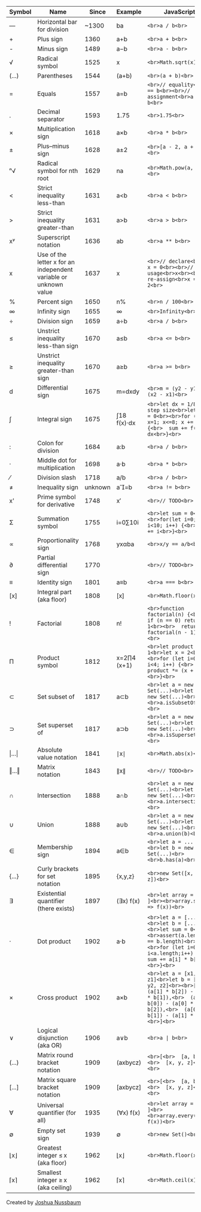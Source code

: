 
| Symbol  | Name                                                             | Since   | Example     | JavaScript                                                                                                                                                                          |     |
| ------- | ---------------------------------------------------------------- | ------- | ----------- | ----------------------------------------------------------------------------------------------------------------------------------------------------------------------------------- | --- |
| ―       | Horizontal bar for division                                      | ~1300   | ba​         | ```<br>a / b<br>```                                                                                                                                                                 |     |
| +       | Plus sign                                                        | 1360    | a+b         | ```<br>a + b<br>```                                                                                                                                                                 |     |
| -       | Minus sign                                                       | 1489    | a−b         | ```<br>a - b<br>```                                                                                                                                                                 |     |
| √       | Radical symbol                                                   | 1525    | x​          | ```<br>Math.sqrt(x)<br>```                                                                                                                                                          |     |
| (...)   | Parentheses                                                      | 1544    | (a+b)       | ```<br>(a + b)<br>```                                                                                                                                                               |     |
| =       | Equals                                                           | 1557    | a=b         | ```<br>// equality<br>a == b<br><br>// assignment<br>a = b<br>```                                                                                                                   |     |
| .       | Decimal separator                                                | 1593    | 1.75        | ```<br>1.75<br>```                                                                                                                                                                  |     |
| ×       | Multiplication sign                                              | 1618    | a×b         | ```<br>a * b<br>```                                                                                                                                                                 |     |
| ±       | Plus–minus sign                                                  | 1628    | a±2         | ```<br>[a - 2, a + 2]<br>```                                                                                                                                                        |     |
| ⁿ√      | Radical symbol for nth root                                      | 1629    | na​         | ```<br>Math.pow(a, 1/n)<br>```                                                                                                                                                      |     |
| <       | Strict inequality less-than                                      | 1631    | a<b         | ```<br>a < b<br>```                                                                                                                                                                 |     |
| >       | Strict inequality greater-than                                   | 1631    | a>b         | ```<br>a > b<br>```                                                                                                                                                                 |     |
| xʸ      | Superscript notation                                             | 1636    | ab          | ```<br>a ** b<br>```                                                                                                                                                                |     |
| x       | Use of the letter x for an independent variable or unknown value | 1637    | x           | ```<br>// declare<br>let x = 0<br><br>// usage<br>x<br><br>// re-assign<br>x = 2<br>```                                                                                             |     |
| %       | Percent sign                                                     | 1650    | n%          | ```<br>n / 100<br>```                                                                                                                                                               |     |
| ∞       | Infinity sign                                                    | 1655    | ∞           | ```<br>Infinity<br>```                                                                                                                                                              |     |
| ÷       | Division sign                                                    | 1659    | a÷b         | ```<br>a / b<br>```                                                                                                                                                                 |     |
| ≤       | Unstrict inequality less-than sign                               | 1670    | a≤b         | ```<br>a <= b<br>```                                                                                                                                                                |     |
| ≥       | Unstrict inequality greater-than sign                            | 1670    | a≥b         | ```<br>a >= b<br>```                                                                                                                                                                |     |
| d       | Differential sign                                                | 1675    | m=dxdy​     | ```<br>m = (y2 - y1) / (x2 - x1)<br>```                                                                                                                                             |     |
| ∫       | Integral sign                                                    | 1675    | ∫18​f(x)⋅dx | ```<br>let dx = 1/8 // step size<br>let sum = 0<br><br>for (let x=1; x<=8; x += dx) {<br>  sum += f(x) * dx<br>}<br>```                                                             |     |
| :       | Colon for division                                               | 1684    | a:b         | ```<br>a / b<br>```                                                                                                                                                                 |     |
| ·       | Middle dot for multiplication                                    | 1698    | a⋅b         | ```<br>a * b<br>```                                                                                                                                                                 |     |
| ⁄       | Division slash                                                   | 1718    | a/b         | ```<br>a / b<br>```                                                                                                                                                                 |     |
| ≠       | Inequality sign                                                  | unknown | a=b        | ```<br>a != b<br>```                                                                                                                                                                |     |
| x'      | Prime symbol for derivative                                      | 1748    | x′          | ```<br>// TODO<br>```                                                                                                                                                               |     |
| Σ       | Summation symbol                                                 | 1755    | i=0∑10​i    | ```<br>let sum = 0<br><br>for(let i=0; i<10; i++) {<br>  sum += i<br>}<br>```                                                                                                       |     |
| ∝       | Proportionality sign                                             | 1768    | yx​αba​     | ```<br>x/y == a/b<br>```                                                                                                                                                            |     |
| ∂       | Partial differential sign                                        | 1770    |             | ```<br>// TODO<br>```                                                                                                                                                               |     |
| ≡       | Identity sign                                                    | 1801    | a≡b         | ```<br>a === b<br>```                                                                                                                                                               |     |
| [x]     | Integral part (aka floor)                                        | 1808    | [x]         | ```<br>Math.floor(x)<br>```                                                                                                                                                         |     |
| !       | Factorial                                                        | 1808    | n!          | ```<br>function factorial(n) {<br>  if (n == 0) return 1<br><br>  return n * factorial(n - 1)<br>}<br>```                                                                           |     |
| Π       | Product symbol                                                   | 1812    | x=2∏4​(x+1) | ```<br>let product = 1<br>let x = 2<br><br>for (let i=0; i<4; i++) {<br>  product *= (x + 1)<br>}<br>```                                                                            |     |
| ⊂       | Set subset of                                                    | 1817    | a⊂b         | ```<br>let a = new Set(...)<br>let b = new Set(...)<br><br>a.isSubsetOf(b)<br>```                                                                                                   |     |
| ⊃       | Set superset of                                                  | 1817    | a⊃b         | ```<br>let a = new Set(...)<br>let b = new Set(...)<br><br>a.isSupersetOf(b)<br>```                                                                                                 |     |
| \|...\| | Absolute value notation                                          | 1841    | ∣x∣         | ```<br>Math.abs(x)<br>```                                                                                                                                                           |     |
| ‖...‖   | Matrix notation                                                  | 1843    | ∥x∥         | ```<br>// TODO<br>```                                                                                                                                                               |     |
| ∩       | Intersection                                                     | 1888    | a∩b         | ```<br>let a = new Set(...)<br>let b = new Set(...)<br><br>a.intersection(b)<br>```                                                                                                 |     |
| ∪       | Union                                                            | 1888    | a∪b         | ```<br>let a = new Set(...)<br>let b = new Set(...)<br><br>a.union(b)<br>```                                                                                                        |     |
| ∈       | Membership sign                                                  | 1894    | a∈b         | ```<br>let a = ...<br>let b = new Set(...)<br><br>b.has(a)<br>```                                                                                                                   |     |
| {...}   | Curly brackets for set notation                                  | 1895    | {x,y,z}     | ```<br>new Set([x, y, z])<br>```                                                                                                                                                    |     |
| ∃       | Existential quantifier (there exists)                            | 1897    | (∃x) f(x)   | ```<br>let array = [ ... ]<br><br>array.some(x => f(x))<br>```                                                                                                                      |     |
| ·       | Dot product                                                      | 1902    | a⋅b         | ```<br>let a = [...]<br>let b = [...]<br>let sum = 0<br><br>assert(a.length == b.length)<br><br>for (let i=0; i<a.length;i++) {<br>  sum += a[i] * b[i]<br>}<br>```                 |     |
| ×       | Cross product                                                    | 1902    | a×b         | ```<br>let a = [x1, y1, z1]<br>let b = [x2, y2, z2]<br><br>[<br>  (a[1] * b[2]) - (a[2] * b[1]),<br>  (a[2] * b[0]) - (a[0] * b[2]),<br>  (a[0] * b[1]) - (a[1] * b[0])<br>]<br>``` |     |
| ∨       | Logical disjunction (aka OR)                                     | 1906    | a∨b         | ```<br>a \| b<br>```                                                                                                                                                                |     |
| (...)   | Matrix round bracket notation                                    | 1909    | (ax​by​cz​) | ```<br>[<br>  [a, b, c],<br>  [x, y, z]<br>]<br>```                                                                                                                                 |     |
| [...]   | Matrix square bracket notation                                   | 1909    | [ax​by​cz​] | ```<br>[<br>  [a, b, c],<br>  [x, y, z]<br>]<br>```                                                                                                                                 |     |
| ∀       | Universal quantifier (for all)                                   | 1935    | (∀x) f(x)   | ```<br>let array = [ ... ]<br><br>array.every(x => f(x))<br>```                                                                                                                     |     |
| ∅       | Empty set sign                                                   | 1939    | ∅           | ```<br>new Set()<br>```                                                                                                                                                             |     |
| ⌊x⌋     | Greatest integer ≤ x (aka floor)                                 | 1962    | ⌊x⌋         | ```<br>Math.floor(x)<br>```                                                                                                                                                         |     |
| ⌈x⌉     | Smallest integer ≥ x (aka ceiling)                               | 1962    | ⌈x⌉         | ```<br>Math.ceil(x)<br>```                                                                                                                                                          |     |

Created by [Joshua Nussbaum](https://x.com/joshnuss)